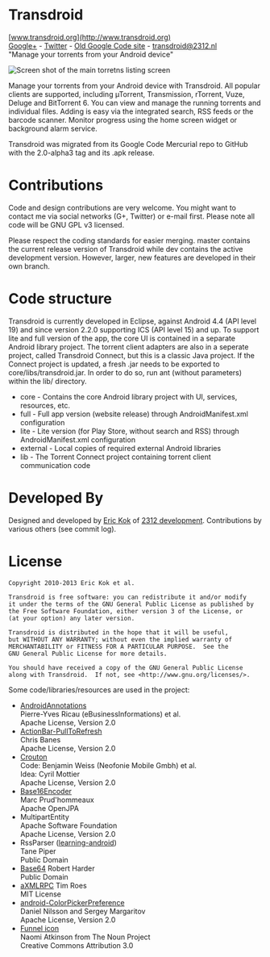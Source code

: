 Transdroid
==========

[www.transdroid.org](http://www.transdroid.org)  
[Google+](https://plus.google.com/u/0/b/106240944422491053650/106240944422491053650) - [Twitter](https://twitter.com/transdroid) - [Old Google Code site](https://code.google.com/p/transdroid/) - [transdroid@2312.nl](transdroid@2312.nl)  
"Manage your torrents from your Android device"

![Screen shot of the main torretns listing screen](http://2312.nl/img/portfolio-transdroid/240x400-transdroid-main.png)

Manage your torrents from your Android device with Transdroid. All popular clients are supported, including µTorrent, Transmission, rTorrent, Vuze, Deluge and BitTorrent 6. You can view and manage the running torrents and individual files. Adding is easy via the integrated search, RSS feeds or the barcode scanner. Monitor progress using the home screen widget or background alarm service.

Transdroid was migrated from its Google Code Mercurial repo to GitHub with the 2.0-alpha3 tag and its .apk release.

Contributions
=============

Code and design contributions are very welcome. You might want to contact me via social networks (G+, Twitter) or e-mail first. Please note all code will be GNU GPL v3 licensed.

Please respect the coding standards for easier merging. master contains the current release version of Transdroid while dev contains the active development version. However, larger, new features are developed in their own branch.

Code structure
==============

Transdroid is currently developed in Eclipse, against Android 4.4 (API level 19) and since version 2.2.0 supporting ICS (API level 15) and up. To support lite and full version of the app, the core UI is contained in a separate Android library project. The torrent client adapters are also in a seperate project, called Transdroid Connect, but this is a classic Java project. If the Connect project is updated, a fresh .jar needs to be exported to core/libs/transdroid.jar. In order to do so, run ant (without parameters) within the lib/ directory.

* core - Contains the core Android library project with UI, services, resources, etc.
* full - Full app version (website release) through AndroidManifest.xml configuration
* lite - Lite version (for Play Store, without search and RSS) through AndroidManifest.xml configuration
* external - Local copies of required external Android libraries
* lib - The Torrent Connect project containing torrent client communication code

Developed By
============

Designed and developed by [Eric Kok](eric@2312.nl) of [2312 development](http://2312.nl). Contributions by various others (see commit log).

License
=======
    
    Copyright 2010-2013 Eric Kok et al.
    
    Transdroid is free software: you can redistribute it and/or modify
    it under the terms of the GNU General Public License as published by
    the Free Software Foundation, either version 3 of the License, or
    (at your option) any later version.
    
    Transdroid is distributed in the hope that it will be useful,
    but WITHOUT ANY WARRANTY; without even the implied warranty of
    MERCHANTABILITY or FITNESS FOR A PARTICULAR PURPOSE.  See the
    GNU General Public License for more details.
    
    You should have received a copy of the GNU General Public License
    along with Transdroid.  If not, see <http://www.gnu.org/licenses/>.
    
Some code/libraries/resources are used in the project:

*  [AndroidAnnotations](http://androidannotations.org/)  
    Pierre-Yves Ricau (eBusinessInformations) et al.  
    Apache License, Version 2.0
*  [ActionBar-PullToRefresh](https://github.com/chrisbanes/ActionBar-PullToRefresh)  
    Chris Banes  
    Apache License, Version 2.0
*  [Crouton](https://github.com/keyboardsurfer/Crouton)  
    Code: Benjamin Weiss (Neofonie Mobile Gmbh) et al.  
    Idea: Cyril Mottier  
    Apache License, Version 2.0
*  [Base16Encoder](http://openjpa.apache.org/)  
    Marc Prud'hommeaux  
    Apache OpenJPA
*  MultipartEntity  
    Apache Software Foundation  
    Apache License, Version 2.0
*  RssParser ([learning-android](http://github.com/digitalspaghetti/learning-android))  
    Tane Piper  
    Public Domain
*  [Base64](http://iharder.net/base64)
    Robert Harder  
    Public Domain
*  [aXMLRPC](https://github.com/timroes/aXMLRPC)
    Tim Roes  
    MIT License
*  [android-ColorPickerPreference](https://github.com/attenzione/android-ColorPickerPreference)  
    Daniel Nilsson and Sergey Margaritov  
    Apache License, Version 2.0
*  [Funnel icon](http://thenounproject.com/noun/funnel/#icon-No5608)  
    Naomi Atkinson from The Noun Project  
    Creative Commons Attribution 3.0

